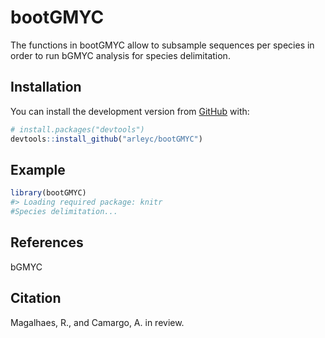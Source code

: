 
<!-- README.md is generated from README.Rmd. Please edit that file -->

# bootGMYC

<!-- badges: start -->
<!-- badges: end -->

The functions in bootGMYC allow to subsample sequences per species in
order to run bGMYC analysis for species delimitation.

## Installation

You can install the development version from
[GitHub](https://github.com/) with:

``` r
# install.packages("devtools")
devtools::install_github("arleyc/bootGMYC")
```

## Example

``` r
library(bootGMYC)
#> Loading required package: knitr
#Species delimitation...
```

## References

bGMYC

## Citation

Magalhaes, R., and Camargo, A. in review.
